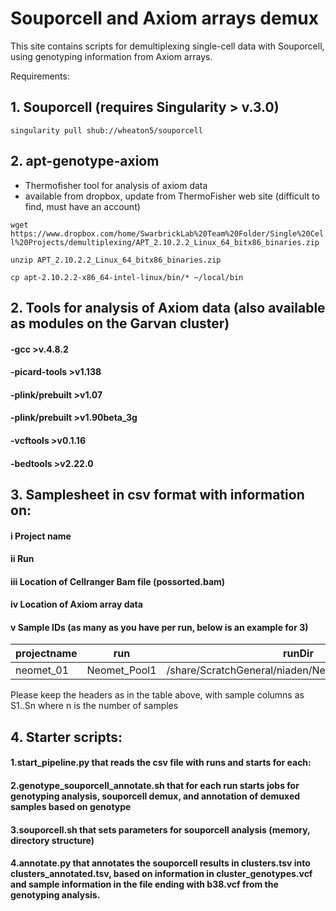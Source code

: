 # Souporcell and Axiom arrays demux

This site contains scripts for demultiplexing single-cell data with Souporcell, using genotyping information from Axiom arrays. 

Requirements:
## 1. Souporcell (requires Singularity > v.3.0)

`singularity pull shub://wheaton5/souporcell`

## 2. apt-genotype-axiom
- Thermofisher tool for analysis of axiom data
- available from dropbox, update from ThermoFisher web site (difficult to find, must have an account)

`wget https://www.dropbox.com/home/SwarbrickLab%20Team%20Folder/Single%20Cell%20Projects/demultiplexing/APT_2.10.2.2_Linux_64_bitx86_binaries.zip`

`unzip APT_2.10.2.2_Linux_64_bitx86_binaries.zip`

`cp apt-2.10.2.2-x86_64-intel-linux/bin/* ~/local/bin`



## 2. Tools for analysis of Axiom data (also available as modules on the Garvan cluster)

#### -gcc >v.4.8.2
#### -picard-tools >v1.138
#### -plink/prebuilt >v1.07
#### -plink/prebuilt >v1.90beta_3g
#### -vcftools >v0.1.16
#### -bedtools >v2.22.0

## 3. Samplesheet in csv format with information on: 
#### i Project name
#### ii Run
#### iii Location of Cellranger Bam file (possorted.bam)
#### iv Location of Axiom array data
#### v Sample IDs (as many as you have per run, below is an example for 3)

| projectname | run | runDir | annotation | S1 | S2 | S3 |
| ----------- | --- | ------ | ---------- | -- | -- | -- |
| neomet_01  | Neomet_Pool1 | /share/ScratchGeneral/niaden/NeoMet_Nov2020/Pool1 | HAR8323_UKB_2020_RESULTS | 4583 | 4613 | 4622 |

Please keep the headers as in the table above, with sample columns as S1..Sn where n is the number of samples

## 4. Starter scripts:
#### 1.start_pipeline.py that reads the csv file with runs and starts for each:
#### 2.genotype_souporcell_annotate.sh that for each run starts jobs for genotyping analysis, souporcell demux, and annotation of demuxed samples based on genotype
#### 3.souporcell.sh that sets parameters for souporcell analysis (memory, directory structure)
#### 4.annotate.py that annotates the souporcell results in clusters.tsv into clusters_annotated.tsv, based on information in cluster_genotypes.vcf and sample information in the file ending with b38.vcf from the genotyping analysis.
